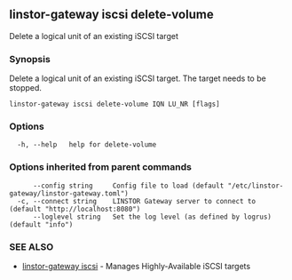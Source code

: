 ## linstor-gateway iscsi delete-volume

Delete a logical unit of an existing iSCSI target

### Synopsis

Delete a logical unit of an existing iSCSI target. The target needs to be stopped.

```
linstor-gateway iscsi delete-volume IQN LU_NR [flags]
```

### Options

```
  -h, --help   help for delete-volume
```

### Options inherited from parent commands

```
      --config string     Config file to load (default "/etc/linstor-gateway/linstor-gateway.toml")
  -c, --connect string    LINSTOR Gateway server to connect to (default "http://localhost:8080")
      --loglevel string   Set the log level (as defined by logrus) (default "info")
```

### SEE ALSO

* [linstor-gateway iscsi](linstor-gateway_iscsi.md)	 - Manages Highly-Available iSCSI targets

